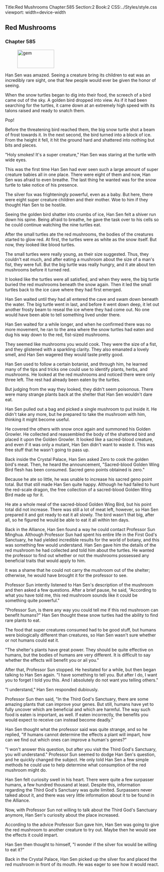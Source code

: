 Title:Red Mushrooms 
Chapter:585 
Section:2 
Book:2 
CSS:../Styles/style.css 
viewport: width=device-width
  
## Red Mushrooms
### Chapter 585
  
<figure>
	<img src="../Images/gem.gif" alt="gem" id="gem" width="120" height="60" />
</figure>
  

  
Han Sen was amazed. Seeing a creature bring its children to eat was an incredibly rare sight, one that few people would ever be given the honor of seeing.

When the snow turtles began to dig into their food, the screech of a bird came out of the sky. A golden bird dropped into view. As if it had been searching for the turtles, it came down at an extremely high speed with its talons raised and ready to snatch them.

Pop!

Before the threatening bird reached them, the big snow turtle shot a beam of frost towards it. In the next second, the bird turned into a block of ice. From the height it fell, it hit the ground hard and shattered into nothing but bits and pieces.

"Holy smokes! It's a super creature," Han Sen was staring at the turtle with wide eyes.

This was the first time Han Sen had ever seen such a large amount of super creature babies all in one place. There were eight of them and now, Han Sen was afraid to even breathe. The last thing he wanted was for the snow turtle to take notice of his presence.

The silver fox was frighteningly powerful, even as a baby. But here, there were eight super creature children and their mother. Woe to him if they thought Han Sen to be hostile.

Seeing the golden bird shatter into crumbs of ice, Han Sen felt a shiver run down his spine. Being afraid to breathe, he gave the task over to his cells so he could continue watching the nine turtles eat.

After the small turtles ate the red mushrooms, the bodies of the creatures started to glow red. At first, the turtles were as white as the snow itself. But now, they looked like blood turtles.

The small turtles were really young, as their size suggested. Thus, they couldn't eat much, and after eating a mushroom about the size of a man's fist, they were full. But the big turtle was really hungry, and it ate about ten mushrooms before it turned red.

It looked like the turtles were all satisfied, and when they were, the big turtle buried the red mushrooms beneath the snow again. Then it led the small turtles back to the ice cave where they had first emerged.

Han Sen waited until they had all entered the cave and swam down beneath the water. The big turtle went in last, and before it went down deep, it let out another frosty beam to reseal the ice where they had come out. No one would have been able to tell something lived under there.

Han Sen waited for a while longer, and when he confirmed there was no more movement, he ran to the area where the snow turtles had eaten and dug his way down to the red, fist-sized mushrooms.

They seemed like mushrooms you would cook. They were the size of a fist, and they glistened with a sparkling clarity. They also emanated a lovely smell, and Han Sen wagered they would taste pretty good.

Han Sen used to follow a certain botanist, and through him, he learned many of the tips and tricks one could use to identify plants, herbs, and mushrooms. He looked at the red mushrooms and noticed there were only three left. The rest had already been eaten by the turtles.

But judging from the way they looked, they didn't seem poisonous. There were many strange plants back at the shelter that Han Sen wouldn't dare eat.

Han Sen pulled out a bag and picked a single mushroom to put inside it. He didn't take any more, but he prepared to take the mushroom with him, thinking it might become useful.

He covered the others with snow once again and summoned his Golden Growler. He collected and reassembled the body of the shattered bird and placed it upon the Golden Growler. It looked like a sacred-blood creature, and even if it was only a mutant, Han Sen didn't want to waste it. This was free stuff that he wasn't going to pass up.

Back inside the Crystal Palace, Han Sen asked Zero to cook the golden bird's meat. Then, he heard the announcement, "Sacred-blood Golden Wing Bird flesh has been consumed. Sacred geno points obtained is zero."

Because he ate so little, he was unable to increase his sacred geno point total. But that still made Han Sen quite happy. Although he had failed to hunt the red-scale dragon, the free collection of a sacred-blood Golden Wing Bird made up for it.

He ate a whole meal of the sacred-blood Golden Wing Bird, but his point total did not increase. There was still a lot of meat left, however, so Han Sen prepared it and got ready to eat it all slowly. The bird wasn't that big, after all, so he figured he would be able to eat it all within ten days.

Back in the Alliance, Han Sen found a way he could contact Professor Sun Minghua. Although Professor Sun had spent his entire life in the First God's Sanctuary, he had yielded incredible results for the world of botany, and this was something few would understand. Han Sen gave him the details of the red mushroom he had collected and told him about the turtles. He wanted the professor to find out whether or not the mushrooms possessed any beneficial traits that would apply to him.

It was a shame that he could not carry the mushroom out of the shelter; otherwise, he would have brought it for the professor to see.

Professor Sun intently listened to Han Sen's description of the mushroom and then asked a few questions. After a brief pause, he said, "According to what you have told me, this red mushroom sounds like it could be something quite powerful."

"Professor Sun, is there any way you could tell me if this red mushroom can benefit humans?" Han Sen thought these snow turtles had the ability to find rare plants to eat.

The food that super creatures consumed had to be good stuff, but humans were biologically different than creatures, so Han Sen wasn't sure whether or not humans could eat it.

"The shelter's plants have great power. They should be quite effective on humans, but the bodies of humans are very different. It is difficult to say whether the effects will benefit you or ail you."

After that, Professor Sun stopped. He hesitated for a while, but then began talking to Han Sen again. "I have something to tell you. But after I do, I want you to forget I told you this. And I absolutely do not want you telling others."

"I understand," Han Sen responded dubiously.

Professor Sun then said, "In the Third God's Sanctuary, there are some amazing plants that can improve your genes. But still, humans have yet to fully uncover which are beneficial and which are harmful. The way such food is eaten is important, as well. If eaten incorrectly, the benefits you would expect to receive can instead become deadly."

Han Sen thought what the professor said was quite strange, and so he replied, "If humans cannot determine the effects a plant will impart, how can we find out which ones can improve a human's genes?"

"I won't answer this question, but after you visit the Third God's Sanctuary, you will understand." Professor Sun seemed to dodge Han Sen's question, and he quickly changed the subject. He only told Han Sen a few simple methods he could use to help determine what consumption of the red mushroom might do.

Han Sen felt curiosity swell in his heart. There were quite a few surpasser humans, a few hundred thousand at least. Despite this, information regarding the Third God's Sanctuary was quite limited. Surpassers never talked about it, and there was very little information about it to be found in the Alliance.

Now, with Professor Sun not willing to talk about the Third God's Sanctuary anymore, Han Sen's curiosity about the place increased.

According to the advice Professor Sun gave him, Han Sen was going to give the red mushroom to another creature to try out. Maybe then he would see the effects it could impart.

Han Sen then thought to himself, "I wonder if the silver fox would be willing to eat it?"

Back in the Crystal Palace, Han Sen picked up the silver fox and placed the red mushroom in front of its mouth. He was eager to see how it would react.